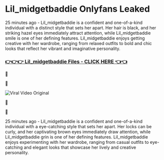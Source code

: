 # Lil_midgetbaddie Onlyfans Leaked

<p>25 minutes ago - Lil_midgetbaddie is a confident and one-of-a-kind individual with a distinct style that sets her apart. Her hair is black, and her striking hazel eyes immediately attract attention, while Lil_midgetbaddie smile is one of her defining features. Lil_midgetbaddie enjoys getting creative with her wardrobe, ranging from relaxed outfits to bold and chic looks that reflect her vibrant and imaginative personality.</p><p>
<h3><a href="https://fansleaks.com-getfree.pro/lil-midgetbaddie" rel="nofollow">👉👉👉 Lil_midgetbaddie Files - CLICK HERE 👈👈</a></h3>
<p>🔻</p>
<p>🔻</p> <p>
<a href="https://fansleaks.com-getfree.pro/lil-midgetbaddie" rel="nofollow"><img src="https://i.imgur.com/0ZbtXZ5.gif" alt="Viral Video Original" style="max-width: 100%; display: inline-block;" data-target="animated-image.originalImage"></a>
<p>🔻</p>
<p>🔻</p> <p>25 minutes ago - Lil_midgetbaddie is a confident and one-of-a-kind individual with a eye-catching style that sets her apart. Her locks can be curly, and her captivating brown eyes immediately draw attention, while Lil_midgetbaddie grin is one of her defining features. Lil_midgetbaddie enjoys experimenting with her wardrobe, ranging from casual outfits to eye-catching and elegant looks that showcase her lively and creative personality.</p>